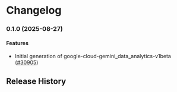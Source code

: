 # Changelog

### 0.1.0 (2025-08-27)

#### Features

* Initial generation of google-cloud-gemini_data_analytics-v1beta ([#30905](https://github.com/googleapis/google-cloud-ruby/issues/30905)) 

## Release History

